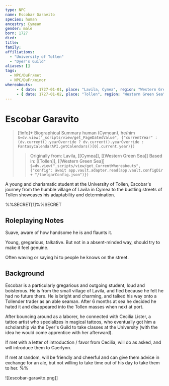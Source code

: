 ```yaml
---
type: NPC
name: Escobar Garavito
species: human
ancestry: Cymean
gender: male
born: 1727
died: 
title: 
family: 
affiliations:
  - "University of Tollen"
  - "Dyer's Guild"
aliases: []
tags:
  - NPC/DuFr/met
  - NPC/DuFr/minor
whereabouts:
     - { date: 1727-01-01, place: "Lavila, Cymea", region: "Western Green Sea", type: origin}
     - { date: 1727-01-02, place: "Tollen", region: "Western Green Sea", type: home}
---
```

# Escobar Garavito
>[!info]+ Biographical Summary
>human (Cymean), he/him
>`$=dv.view("_scripts/view/get_PageDatedValue", {"currentYear" : (dv.current().yearOverride ? dv.current().yearOverride : FantasyCalendarAPI.getCalendars()[0].current.year)})`
>> Originally from: Lavila, [[Cymea]], [[Western Green Sea]]
>> Based in: [[Tollen]], [[Western Green Sea]]
>> `$=dv.view("_scripts/view/get_CurrentWhereabouts", {"config": await app.vault.adapter.read(app.vault.configDir + "/taelgarConfig.json")})`

A young and charismatic student at the University of Tollen, Escobar's journey from the humble village of Lavila in Cymea to the bustling streets of Tollen showcases his adaptability and determination.

%%SECRET[1]%%SECRET
## Roleplaying Notes

Suave, aware of how handsome he is and flaunts it. 

Young, gregarious, talkative. But not in a absent-minded way, should try to make it feel genuine. 

Often waving or saying hi to people he knows on the street. 

## Background


Escobar is a particularly gregarious and outgoing student, loud and boisterous. He is from the small village of Lavila, and fled because he felt he had no future there. He is bright and charming, and talked his way onto a Tollender trader as an able seaman. After 6 months at sea he decided he hated it and disappeared into the Tollen masses when next at port. 

After bouncing around as a laborer, he connected with Cecilia Lister, a tattoo artist who specializes in magical tattoos, who eventually got him a scholarship via the Dyer's Guild to take classes at the University (with the idea he would come apprentice with her afterward).

If met with a letter of introduction / favor from Cecilia, will do as asked, and will introduce them to Caerlynn. 

If met at random, will be friendly and cheerful and can give them advice in exchange for an ale, but not willing to take time out of his day to take them to her.
%%

![[escobar-garavito.png]]